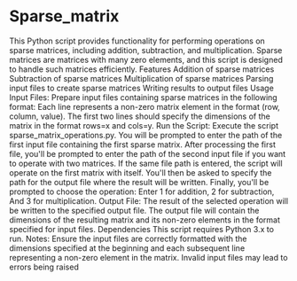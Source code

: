 # Sparse_matrix

This Python script provides functionality for performing operations on sparse matrices, including addition, subtraction, and multiplication. Sparse matrices are matrices with many zero elements, and this script is designed to handle such matrices efficiently.
Features Addition of sparse matrices Subtraction of sparse matrices Multiplication of sparse matrices Parsing input files to create sparse matrices Writing results to output files Usage Input Files: Prepare input files containing sparse matrices in the following format:
Each line represents a non-zero matrix element in the format (row, column, value). The first two lines should specify the dimensions of the matrix in the format rows=x and cols=y. Run the Script: Execute the script sparse_matrix_operations.py.
You will be prompted to enter the path of the first input file containing the first sparse matrix. After processing the first file, you'll be prompted to enter the path of the second input file if you want to operate with two matrices. If the same file path is entered, the script will operate on the first matrix with itself. You'll then be asked to specify the path for the output file where the result will be written. Finally, you'll be prompted to choose the operation: Enter 1 for addition, 2 for subtraction, And 3 for multiplication. Output File: The result of the selected operation will be written to the specified output file.
The output file will contain the dimensions of the resulting matrix and its non-zero elements in the format specified for input files. Dependencies This script requires Python 3.x to run.
Notes: Ensure the input files are correctly formatted with the dimensions specified at the beginning and each subsequent line representing a non-zero element in the matrix. Invalid input files may lead to errors being raised
